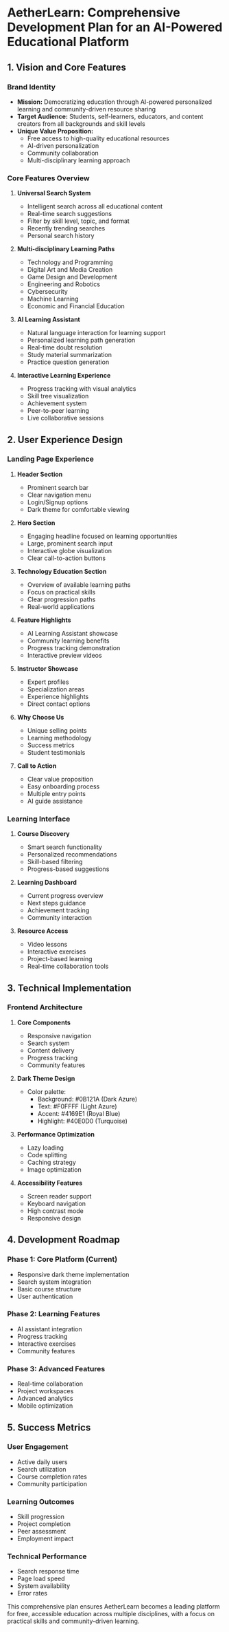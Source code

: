 # AetherLearn: Comprehensive Development Plan for an AI-Powered Educational Platform

## 1. Vision and Core Features

### Brand Identity
- **Mission:** Democratizing education through AI-powered personalized learning and community-driven resource sharing
- **Target Audience:** Students, self-learners, educators, and content creators from all backgrounds and skill levels
- **Unique Value Proposition:** 
  - Free access to high-quality educational resources
  - AI-driven personalization
  - Community collaboration
  - Multi-disciplinary learning approach

### Core Features Overview
1. **Universal Search System**
   - Intelligent search across all educational content
   - Real-time search suggestions
   - Filter by skill level, topic, and format
   - Recently trending searches
   - Personal search history

2. **Multi-disciplinary Learning Paths**
   - Technology and Programming
   - Digital Art and Media Creation
   - Game Design and Development
   - Engineering and Robotics
   - Cybersecurity
   - Machine Learning
   - Economic and Financial Education

3. **AI Learning Assistant**
   - Natural language interaction for learning support
   - Personalized learning path generation
   - Real-time doubt resolution
   - Study material summarization
   - Practice question generation

4. **Interactive Learning Experience**
   - Progress tracking with visual analytics
   - Skill tree visualization
   - Achievement system
   - Peer-to-peer learning
   - Live collaborative sessions

## 2. User Experience Design

### Landing Page Experience
1. **Header Section**
   - Prominent search bar
   - Clear navigation menu
   - Login/Signup options
   - Dark theme for comfortable viewing

2. **Hero Section**
   - Engaging headline focused on learning opportunities
   - Large, prominent search input
   - Interactive globe visualization
   - Clear call-to-action buttons

3. **Technology Education Section**
   - Overview of available learning paths
   - Focus on practical skills
   - Clear progression paths
   - Real-world applications

4. **Feature Highlights**
   - AI Learning Assistant showcase
   - Community learning benefits
   - Progress tracking demonstration
   - Interactive preview videos

5. **Instructor Showcase**
   - Expert profiles
   - Specialization areas
   - Experience highlights
   - Direct contact options

6. **Why Choose Us**
   - Unique selling points
   - Learning methodology
   - Success metrics
   - Student testimonials

7. **Call to Action**
   - Clear value proposition
   - Easy onboarding process
   - Multiple entry points
   - AI guide assistance

### Learning Interface
1. **Course Discovery**
   - Smart search functionality
   - Personalized recommendations
   - Skill-based filtering
   - Progress-based suggestions

2. **Learning Dashboard**
   - Current progress overview
   - Next steps guidance
   - Achievement tracking
   - Community interaction

3. **Resource Access**
   - Video lessons
   - Interactive exercises
   - Project-based learning
   - Real-time collaboration tools

## 3. Technical Implementation

### Frontend Architecture
1. **Core Components**
   - Responsive navigation
   - Search system
   - Content delivery
   - Progress tracking
   - Community features

2. **Dark Theme Design**
   - Color palette:
     - Background: #0B121A (Dark Azure)
     - Text: #F0FFFF (Light Azure)
     - Accent: #4169E1 (Royal Blue)
     - Highlight: #40E0D0 (Turquoise)

3. **Performance Optimization**
   - Lazy loading
   - Code splitting
   - Caching strategy
   - Image optimization

4. **Accessibility Features**
   - Screen reader support
   - Keyboard navigation
   - High contrast mode
   - Responsive design

## 4. Development Roadmap

### Phase 1: Core Platform (Current)
- Responsive dark theme implementation
- Search system integration
- Basic course structure
- User authentication

### Phase 2: Learning Features
- AI assistant integration
- Progress tracking
- Interactive exercises
- Community features

### Phase 3: Advanced Features
- Real-time collaboration
- Project workspaces
- Advanced analytics
- Mobile optimization

## 5. Success Metrics

### User Engagement
- Active daily users
- Search utilization
- Course completion rates
- Community participation

### Learning Outcomes
- Skill progression
- Project completion
- Peer assessment
- Employment impact

### Technical Performance
- Search response time
- Page load speed
- System availability
- Error rates

This comprehensive plan ensures AetherLearn becomes a leading platform for free, accessible education across multiple disciplines, with a focus on practical skills and community-driven learning.
